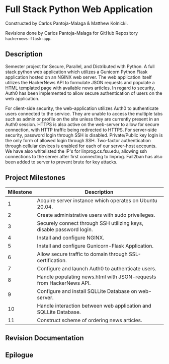 # Full Stack Python Web Application
Constructed by Carlos Pantoja-Malaga & Matthew Kolnicki.

Revisions done by Carlos Pantoja-Malaga for GitHub Repository ```hackernews-flask-app```.

## Description
Semester project for Secure, Parallel, and Distributed with Python. A full stack python web application which utilizes a Gunicorn Python Flask application hosted on an NGINX web server. The web application itself utilizes the HackerNews API to formulate JSON requests and populate a HTML templated page with available news articles. In regard to security, Auth0 has been implemented to allow secure authentication of users on the web application.

For client-side security, the web-application utilizes Auth0 to authenticate users connected to the service. They are unable to access the multiple tabs such as admin or profile on the site unless they are currently present in an Auth0 session. HTTPS is also active on the web-server to allow for secure connection, with HTTP traffic being redirected to HTTPS.
For server-side security, password login through SSH is disabled. Private/Public key login is the only form of allowed login through SSH.  Two-factor authentication through cellular devices is enabled for each of our server-host accounts. We have also whitelisted the IP's for linprog.cs.fsu.edu, allowing ssh connections to the server after first connecting to linprog. Fail2ban has also been added to server to prevent brute for key attacks.

## Project Milestones
|Milestone|Description|
|---|---|
|1|Acquire server instance which operates on Ubuntu 20.04.|
|2|Create administrative users with sudo privelleges.|
|3|Securely connect through SSH utilizing keys, disable password login.|
|4|Install and configure NGINX.|
|5|Install and configure Gunicorn-Flask Application.|
|6|Allow secure traffic to domain through SSL-certification.|
|7|Configure and launch Auth0 to authenticate users.|
|8|Handle populating news.html with JSON-requests from HackerNews API.|
|9|Configure and install SQLLite Database on web-server.|
|10|Handle interaction between web application and SQLLite Database.|
|11|Construct scheme of ordering news articles.|

## Revision Documentation

## Epilogue
